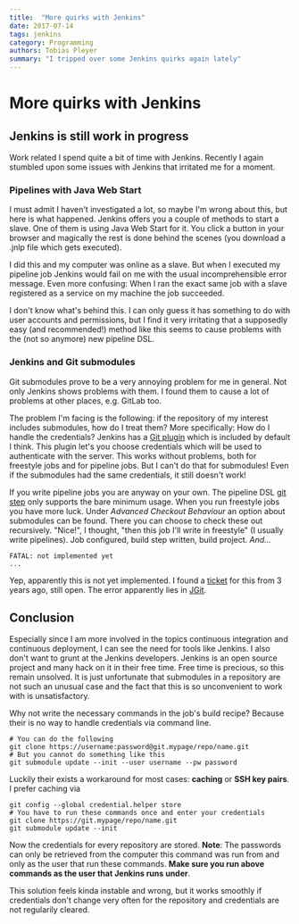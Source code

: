 ```yaml
---
title:  "More quirks with Jenkins"
date: 2017-07-14
tags: jenkins
category: Programming
authors: Tobias Pleyer
summary: "I tripped over some Jenkins quirks again lately"
---
```


More quirks with Jenkins
========================

Jenkins is still work in progress
---------------------------------

Work related I spend quite a bit of time with Jenkins. Recently I again
stumbled upon some issues with Jenkins that irritated me for a moment.

### Pipelines with Java Web Start

I must admit I haven't investigated a lot, so maybe I'm wrong about
this, but here is what happened. Jenkins offers you a couple of methods
to start a slave. One of them is using Java Web Start for it. You click
a button in your browser and magically the rest is done behind the
scenes (you download a .jnlp file which gets executed).

I did this and my computer was online as a slave. But when I executed my
pipeline job Jenkins would fail on me with the usual incomprehensible
error message. Even more confusing: When I ran the exact same job with a
slave registered as a service on my machine the job succeeded.

I don't know what's behind this. I can only guess it has something to do
with user accounts and permissions, but I find it very irritating that a
supposedly easy (and recommended!) method like this seems to cause
problems with the (not so anymore) new pipeline DSL.

### Jenkins and Git submodules

Git submodules prove to be a very annoying problem for me in general.
Not only Jenkins shows problems with them. I found them to cause a lot
of problems at other places, e.g. GitLab too.

The problem I'm facing is the following: if the repository of my
interest includes submodules, how do I treat them? More specifically:
How do I handle the credentials? Jenkins has a [Git
plugin](https://plugins.jenkins.io/git) which is included by default I
think. This plugin let's you choose credentials which will be used to
authenticate with the server. This works without problems, both for
freestyle jobs and for pipeline jobs. But I can't do that for
submodules! Even if the submodules had the same credentials, it still
doesn't work!

If you write pipeline jobs you are anyway on your own. The pipeline DSL
[git step](https://jenkins.io/doc/pipeline/steps/git/#git-git) only
supports the bare minimum usage. When you run freestyle jobs you have
more luck. Under *Advanced Checkout Behaviour* an option about
submodules can be found. There you can choose to check these out
recursively. "Nice!", I thought, "then this job I'll write in freestyle"
(I usually write pipelines). Job configured, build step written, build
project. *And...*

``` {.sourceCode .groovy}
FATAL: not implemented yet    
...
```

Yep, apparently this is not yet implemented. I found a
[ticket](https://issues.jenkins-ci.org/browse/JENKINS-26026) for this
from 3 years ago, still open. The error apparently lies in
[JGit](https://git-scm.com/book/be/v2/Embedding-Git-in-your-Applications-JGit).

Conclusion
----------

Especially since I am more involved in the topics continuous integration
and continuous deployment, I can see the need for tools like Jenkins. I
also don't want to grunt at the Jenkins developers. Jenkins is an open
source project and many hack on it in their free time. Free time is
precious, so this remain unsolved. It is just unfortunate that
submodules in a repository are not such an unusual case and the fact
that this is so unconvenient to work with is unsatisfactory.

Why not write the necessary commands in the job's build recipe? Because
their is no way to handle credentials via command line.

``` {.sourceCode .bash}
# You can do the following
git clone https://username:password@git.mypage/repo/name.git
# But you cannot do something like this
git submodule update --init --user username --pw password
```

Luckily their exists a workaround for most cases: **caching** or **SSH
key pairs**. I prefer caching via

``` {.sourceCode .bash}
git config --global credential.helper store
# You have to run these commands once and enter your credentials
git clone https://git.mypage/repo/name.git
git submodule update --init
```

Now the credentials for every repository are stored. **Note**: The
passwords can only be retrieved from the computer this command was run
from and only as the user that run these commands. **Make sure you run
above commands as the user that Jenkins runs under**.

This solution feels kinda instable and wrong, but it works smoothly if
credentials don't change very often for the repository and credentials
are not regularily cleared.